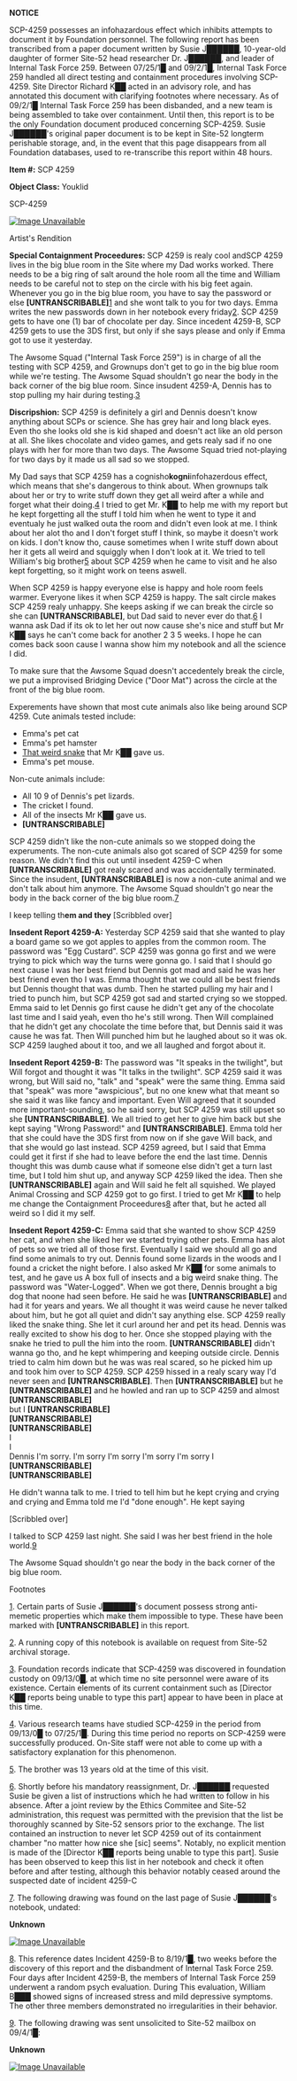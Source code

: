**NOTICE**

SCP-4259 possesses an infohazardous effect which inhibits attempts to document it by Foundation personnel. The following report has been transcribed from a paper document written by Susie J██████, 10-year-old daughter of former Site-52 head researcher Dr. J██████, and leader of Internal Task Force 259. Between 07/25/1█ and 09/2/1█, Internal Task Force 259 handled all direct testing and containment procedures involving SCP-4259. Site Director Richard K██ acted in an advisory role, and has annotated this document with clarifying footnotes where necessary. As of 09/2/1█ Internal Task Force 259 has been disbanded, and a new team is being assembled to take over containment. Until then, this report is to be the only Foundation document produced concerning SCP-4259. Susie J██████'s original paper document is to be kept in Site-52 longterm perishable storage, and, in the event that this page disappears from all Foundation databases, used to re-transcribe this report within 48 hours.

**Item #:** SCP 4259

**Object Class:** Youklid

SCP-4259

[![Image Unavailable](https://i.imgur.com/LnATAp0.jpg)](https://i.imgur.com/LnATAp0.jpg)

Artist's Rendition

**Special Contaignment Proceedures:** SCP 4259 is realy cool andSCP 4259 lives in the big blue room in the Site where my Dad works worked. There needs to be a big ring of salt around the hole room all the time and William needs to be careful not to step on the circle with his big feet again. Whenever you go in the big blue room, you have to say the password or else **\[UNTRANSCRIBABLE\]**[1](javascript:;) and she wont talk to you for two days. Emma writes the new passwords down in her notebook every friday[2](javascript:;). SCP 4259 gets to have one (1) bar of chocolate per day. Since incedent 4259-B, SCP 4259 gets to use the 3DS first, but only if she says please and only if Emma got to use it yesterday.

The Awsome Squad ("Internal Task Force 259") is in charge of all the testing with SCP 4259, and Grownups don't get to go in the big blue room while we're testing. The Awsome Squad shouldn't go near the body in the back corner of the big blue room. Since insudent 4259-A, Dennis has to stop pulling my hair during testing.[3](javascript:;)

**Discripshion:** SCP 4259 is definitely a girl and Dennis doesn't know anything about SCPs or science. She has grey hair and long black eyes. Even tho she looks old she is kid shaped and doesn't act like an old person at all. She likes chocolate and video games, and gets realy sad if no one plays with her for more than two days. The Awsome Squad tried not-playing for two days by it made us all sad so we stopped.

My Dad says that SCP 4259 has a cognisho**kogni**infohazerdous effect, which means that she's dangerous to think about. When grownups talk about her or try to write stuff down they get all weird after a while and forget what their doing.[4](javascript:;) I tried to get Mr. K██ to help me with my report but he kept forgetting all the stuff I told him when he went to type it and eventualy he just walked outa the room and didn't even look at me. I think about her alot tho and I don't forget stuff I think, so maybe it doesn't work on kids. I don't know tho, cause sometimes when I write stuff down about her it gets all weird and squiggly when I don't look at it. We tried to tell William's big brother[5](javascript:;) about SCP 4259 when he came to visit and he also kept forgetting, so it might work on teens aswell.

When SCP 4259 is happy everyone else is happy and hole room feels warmer. Everyone likes it when SCP 4259 is happy. The salt circle makes SCP 4259 realy unhappy. She keeps asking if we can break the circle so she can **\[UNTRANSCRIBABLE\]**, but Dad said to never ever do that.[6](javascript:;) I wanna ask Dad if its ok to let her out now cause she's nice and stuff but Mr K██ says he can't come back for another 2 3 5 weeks. I hope he can comes back soon cause I wanna show him my notebook and all the science I did.

To make sure that the Awsome Squad doesn't accedentely break the circle, we put a improvised Bridging Device ("Door Mat") across the circle at the front of the big blue room.

Experements have shown that most cute animals also like being around SCP 4259. Cute animals tested include:

*   Emma's pet cat
*   Emma's pet hamster
*   [That weird snake](http://www.scp-wiki.net/scp-2584) that Mr K██ gave us.
*   Emma's pet mouse.

Non-cute animals include:

*   All 10 9 of Dennis's pet lizards.
*   The cricket I found.
*   All of the insects Mr K██ gave us.
*   **\[UNTRANSCRIBABLE\]**

SCP 4259 didn't like the non-cute animals so we stopped doing the experuments. The non-cute animals also got scared of SCP 4259 for some reason. We didn't find this out until insedent 4259-C when **\[UNTRANSCRIBABLE\]** got realy scared and was accidentally terminated. Since the insudent, **\[UNTRANSCRIBABLE\]** is now a non-cute animal and we don't talk about him anymore. The Awsome Squad shouldn't go near the body in the back corner of the big blue room.[7](javascript:;)

I keep telling th**em and they** \[Scribbled over\]

**Insedent Report 4259-A:** Yesterday SCP 4259 said that she wanted to play a board game so we got apples to apples from the common room. The password was "Egg Custard". SCP 4259 was gonna go first and we were trying to pick which way the turns were gonna go. I said that I should go next cause I was her best friend but Dennis got mad and said he was her best friend even tho I was. Emma thought that we could all be best friends but Dennis thought that was dumb. Then he started pulling my hair and I tried to punch him, but SCP 4259 got sad and started crying so we stopped. Emma said to let Dennis go first cause he didn't get any of the chocolate last time and I said yeah, even tho he's still wrong. Then Will complained that he didn't get any chocolate the time before that, but Dennis said it was cause he was fat. Then Will punched him but he laughed about so it was ok. SCP 4259 laughed about it too, and we all laughed and forgot about it.

**Insedent Report 4259-B:** The password was "It speaks in the twilight", but Will forgot and thought it was "It talks in the twilight". SCP 4259 said it was wrong, but Will said no, "talk" and "speak" were the same thing. Emma said that "speak" was more "awspicious", but no one knew what that meant so she said it was like fancy and important. Even Will agreed that it sounded more important-sounding, so he said sorry, but SCP 4259 was still upset so she **\[UNTRANSCRIBABLE\]**. We all tried to get her to give him back but she kept saying "Wrong Password!" and **\[UNTRANSCRIBABLE\]**. Emma told her that she could have the 3DS first from now on if she gave Will back, and that she would go last instead. SCP 4259 agreed, but I said that Emma could get it first if she had to leave before the end the last time. Dennis thought this was dumb cause what if someone else didn't get a turn last time, but I told him shut up, and anyway SCP 4259 liked the idea. Then she **\[UNTRANSCRIBABLE\]** again and Will said he felt all squished. We played Animal Crossing and SCP 4259 got to go first. I tried to get Mr K██ to help me change the Contaignment Proceedures[8](javascript:;) after that, but he acted all weird so I did it my self.

**Insedent Report 4259-C:** Emma said that she wanted to show SCP 4259 her cat, and when she liked her we started trying other pets. Emma has alot of pets so we tried all of those first. Eventually I said we should all go and find some animals to try out. Dennis found some lizards in the woods and I found a cricket the night before. I also asked Mr K██ for some animals to test, and he gave us A box full of insects and a big weird snake thing. The password was "Water-Logged". When we got there, Dennis brought a big dog that noone had seen before. He said he was **\[UNTRANSCRIBABLE\]** and had it for years and years. We all thought it was weird cause he never talked about him, but he got all quiet and didn't say anything else. SCP 4259 really liked the snake thing. She let it curl around her and pet its head. Dennis was really excited to show his dog to her. Once she stopped playing with the snake he tried to pull the him into the room. **\[UNTRANSCRIBABLE\]** didn't wanna go tho, and he kept whimpering and keeping outside circle. Dennis tried to calm him down but he was was real scared, so he picked him up and took him over to SCP 4259. SCP 4259 hissed in a realy scary way I'd never seen and **\[UNTRANSCRIBABLE\]**. Then **\[UNTRANSCRIBABLE\]** but he **\[UNTRANSCRIBABLE\]** and he howled and ran up to SCP 4259 and almost **\[UNTRANSCRIBABLE\]**  
but I **\[UNTRANSCRIBABLE\]**  
**\[UNTRANSCRIBABLE\]**  
**\[UNTRANSCRIBABLE\]**  
I  
I  
Dennis I'm sorry. I'm sorry I'm sorry I'm sorry I'm sorry I **\[UNTRANSCRIBABLE\]**  
**\[UNTRANSCRIBABLE\]**

He didn't wanna talk to me. I tried to tell him but he kept crying and crying and crying and Emma told me I'd "done enough". He kept saying

\[Scribbled over\]

I talked to SCP 4259 last night. She said I was her best friend in the hole world.[9](javascript:;)

The Awsome Squad shouldn't go near the body in the back corner of the big blue room.

Footnotes

[1](javascript:;). Certain parts of Susie J██████'s document possess strong anti-memetic properties which make them impossible to type. These have been marked with **\[UNTRANSCRIBABLE\]** in this report.

[2](javascript:;). A running copy of this notebook is available on request from Site-52 archival storage.

[3](javascript:;). Foundation records indicate that SCP-4259 was discovered in foundation custody on 09/13/0█, at which time no site personnel were aware of its existence. Certain elements of its current containment such as \[Director K██ reports being unable to type this part\] appear to have been in place at this time.

[4](javascript:;). Various research teams have studied SCP-4259 in the period from 09/13/0█ to 07/25/1█. During this time period no reports on SCP-4259 were successfully produced. On-Site staff were not able to come up with a satisfactory explanation for this phenomenon.

[5](javascript:;). The brother was 13 years old at the time of this visit.

[6](javascript:;). Shortly before his mandatory reassignment, Dr. J██████ requested Susie be given a list of instructions which he had written to follow in his absence. After a joint review by the Ethics Commitee and Site-52 administration, this request was permitted with the prevision that the list be thoroughly scanned by Site-52 sensors prior to the exchange. The list contained an instruction to never let SCP 4259 out of its containment chamber "no matter how nice she \[sic\] seems". Notably, no explicit mention is made of the \[Director K██ reports being unable to type this part\]. Susie has been observed to keep this list in her notebook and check it often before and after testing, although this behavior notably ceased around the suspected date of incident 4259-C

[7](javascript:;). The following drawing was found on the last page of Susie J██████'s notebook, undated:

**Unknown**

[![Image Unavailable](https://i.imgur.com/yPFjNHCr.jpg "Unknown")](https://i.imgur.com/yPFjNHCr.jpg)

[8](javascript:;). This reference dates Incident 4259-B to 8/19/1█, two weeks before the discovery of this report and the disbandment of Internal Task Force 259. Four days after Incident 4259-B, the members of Internal Task Force 259 underwent a random psych evaluation. During This evaluation, William B███ showed signs of increased stress and mild depressive symptoms. The other three members demonstrated no irregularities in their behavior.

[9](javascript:;). The following drawing was sent unsolicited to Site-52 mailbox on 09/4/1█:

**Unknown**

[![Image Unavailable](https://i.imgur.com/HwBLpUq.jpg "Unknown")](https://i.imgur.com/HwBLpUq.jpg)